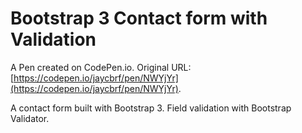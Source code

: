 # Bootstrap 3 Contact form with Validation

A Pen created on CodePen.io. Original URL: [https://codepen.io/jaycbrf/pen/NWYjYr](https://codepen.io/jaycbrf/pen/NWYjYr).

A contact form built with Bootstrap 3. Field validation with Bootstrap Validator.